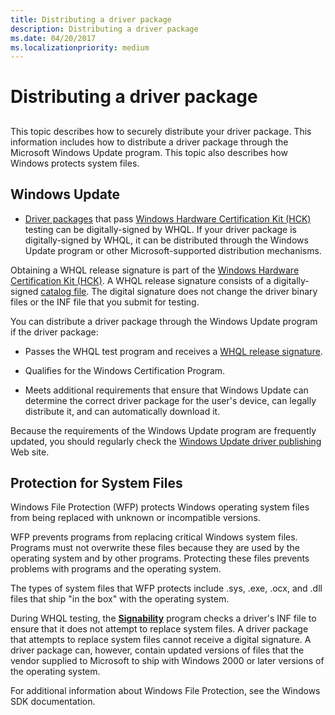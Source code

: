 ```yaml
---
title: Distributing a driver package
description: Distributing a driver package
ms.date: 04/20/2017
ms.localizationpriority: medium
---
```


# Distributing a driver package

## <span id="ddk_distributing_a_driver_pg"></span><span id="DDK_DISTRIBUTING_A_DRIVER_PG"></span>


This topic describes how to securely distribute your driver package. This information includes how to distribute a driver package through the Microsoft Windows Update program. This topic also describes how Windows protects system files.

## <span id="ddk_windows_update_pg"></span><span id="DDK_WINDOWS_UPDATE_PG"></span>Windows Update


* [Driver packages](../install/driver-packages.md) that pass [Windows Hardware Certification Kit (HCK)](/windows-hardware/test/hlk/) testing can be digitally-signed by WHQL. If your driver package is digitally-signed by WHQL, it can be distributed through the Windows Update program or other Microsoft-supported distribution mechanisms.

Obtaining a WHQL release signature is part of the [Windows Hardware Certification Kit (HCK)](/windows-hardware/test/hlk/). A WHQL release signature consists of a digitally-signed [catalog file](../install/catalog-files.md). The digital signature does not change the driver binary files or the INF file that you submit for testing.

You can distribute a driver package through the Windows Update program if the driver package:

-   Passes the WHQL test program and receives a [WHQL release signature](../install/whql-release-signature.md).

-   Qualifies for the Windows Certification Program.

-   Meets additional requirements that ensure that Windows Update can determine the correct driver package for the user's device, can legally distribute it, and can automatically download it.

Because the requirements of the Windows Update program are frequently updated, you should regularly check the [Windows Update driver publishing](/windows-hardware/test/hlk/) Web site.

## <span id="ddk_protection_for_system_files_pg"></span><span id="DDK_PROTECTION_FOR_SYSTEM_FILES_PG"></span>Protection for System Files


Windows File Protection (WFP) protects Windows operating system files from being replaced with unknown or incompatible versions.

WFP prevents programs from replacing critical Windows system files. Programs must not overwrite these files because they are used by the operating system and by other programs. Protecting these files prevents problems with programs and the operating system.

The types of system files that WFP protects include .sys, .exe, .ocx, and .dll files that ship "in the box" with the operating system.

During WHQL testing, the [**Signability**](../devtest/inf2cat.md) program checks a driver's INF file to ensure that it does not attempt to replace system files. A driver package that attempts to replace system files cannot receive a digital signature. A driver package can, however, contain updated versions of files that the vendor supplied to Microsoft to ship with Windows 2000 or later versions of the operating system.

For additional information about Windows File Protection, see the Windows SDK documentation.

